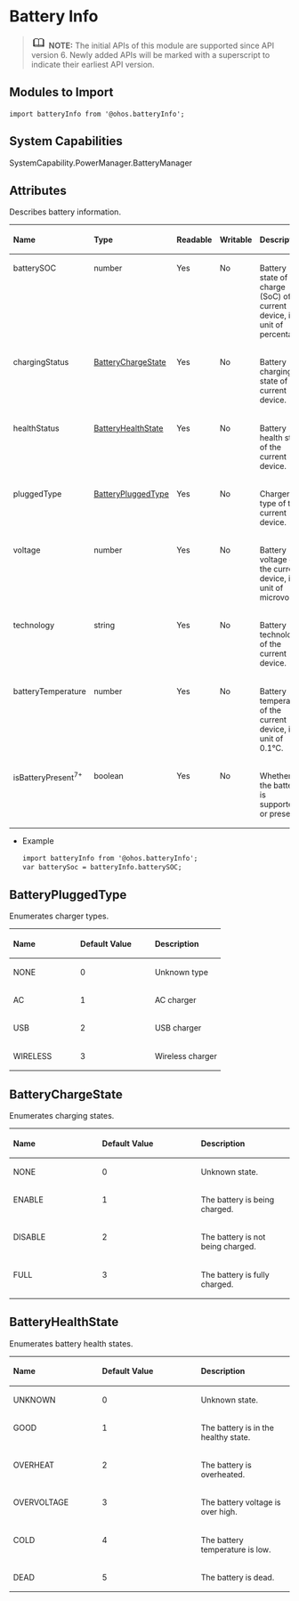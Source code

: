 # Battery Info<a name="EN-US_TOPIC_0000001121409574"></a>

>![](../../public_sys-resources/icon-note.gif) **NOTE:** 
>The initial APIs of this module are supported since API version 6. Newly added APIs will be marked with a superscript to indicate their earliest API version.

## Modules to Import<a name="section199443271307"></a>

```
import batteryInfo from '@ohos.batteryInfo';
```

## System Capabilities

SystemCapability.PowerManager.BatteryManager

## Attributes<a name="section0536924123914"></a>

Describes battery information.

<a name="table20633101642315"></a>
<table><thead align="left"><tr id="row663331618238"><th class="cellrowborder" valign="top" width="21.58%" id="mcps1.1.6.1.1"><p id="a3d0fc780cc904c1cbab7991251622f65"><a name="a3d0fc780cc904c1cbab7991251622f65"></a><a name="a3d0fc780cc904c1cbab7991251622f65"></a>Name</p>
</th>
<th class="cellrowborder" valign="top" width="21.349999999999998%" id="mcps1.1.6.1.2"><p id="ac1f1afc248084f8fb51242b648bc34de"><a name="ac1f1afc248084f8fb51242b648bc34de"></a><a name="ac1f1afc248084f8fb51242b648bc34de"></a>Type</p>
</th>
<th class="cellrowborder" valign="top" width="6.950000000000001%" id="mcps1.1.6.1.3"><p id="p15118503351"><a name="p15118503351"></a><a name="p15118503351"></a>Readable</p>
</th>
<th class="cellrowborder" valign="top" width="7.5200000000000005%" id="mcps1.1.6.1.4"><p id="p13804175213358"><a name="p13804175213358"></a><a name="p13804175213358"></a>Writable</p>
</th>
<th class="cellrowborder" valign="top" width="42.6%" id="mcps1.1.6.1.5"><p id="afec895de33f94e3c87ee7acc20190a17"><a name="afec895de33f94e3c87ee7acc20190a17"></a><a name="afec895de33f94e3c87ee7acc20190a17"></a>Description</p>
</th>
</tr>
</thead>
<tbody><tr id="row188481425182510"><td class="cellrowborder" valign="top" width="21.58%" headers="mcps1.1.6.1.1 "><p id="p938441717208"><a name="p938441717208"></a><a name="p938441717208"></a>batterySOC</p>
</td>
<td class="cellrowborder" valign="top" width="21.349999999999998%" headers="mcps1.1.6.1.2 "><p id="p6354841201511"><a name="p6354841201511"></a><a name="p6354841201511"></a>number</p>
</td>
<td class="cellrowborder" valign="top" width="6.950000000000001%" headers="mcps1.1.6.1.3 "><p id="p71155043513"><a name="p71155043513"></a><a name="p71155043513"></a>Yes</p>
</td>
<td class="cellrowborder" valign="top" width="7.5200000000000005%" headers="mcps1.1.6.1.4 "><p id="p188058527352"><a name="p188058527352"></a><a name="p188058527352"></a>No</p>
</td>
<td class="cellrowborder" valign="top" width="42.6%" headers="mcps1.1.6.1.5 "><p id="p103961315181818"><a name="p103961315181818"></a><a name="p103961315181818"></a>Battery state of charge (SoC) of the current device, in unit of percentage.</p>
</td>
</tr>
<tr id="row0461622112513"><td class="cellrowborder" valign="top" width="21.58%" headers="mcps1.1.6.1.1 "><p id="p5354124120158"><a name="p5354124120158"></a><a name="p5354124120158"></a>chargingStatus</p>
</td>
<td class="cellrowborder" valign="top" width="21.349999999999998%" headers="mcps1.1.6.1.2 "><p id="p10354541181520"><a name="p10354541181520"></a><a name="p10354541181520"></a><a href="#section629045815408">BatteryChargeState</a></p>
</td>
<td class="cellrowborder" valign="top" width="6.950000000000001%" headers="mcps1.1.6.1.3 "><p id="p11113502356"><a name="p11113502356"></a><a name="p11113502356"></a>Yes</p>
</td>
<td class="cellrowborder" valign="top" width="7.5200000000000005%" headers="mcps1.1.6.1.4 "><p id="p280555253510"><a name="p280555253510"></a><a name="p280555253510"></a>No</p>
</td>
<td class="cellrowborder" valign="top" width="42.6%" headers="mcps1.1.6.1.5 "><p id="p238673617568"><a name="p238673617568"></a><a name="p238673617568"></a>Battery charging state of the current device.</p>
</td>
</tr>
<tr id="row09415619242"><td class="cellrowborder" valign="top" width="21.58%" headers="mcps1.1.6.1.1 "><p id="p1435434117152"><a name="p1435434117152"></a><a name="p1435434117152"></a>healthStatus</p>
</td>
<td class="cellrowborder" valign="top" width="21.349999999999998%" headers="mcps1.1.6.1.2 "><p id="p3354114131518"><a name="p3354114131518"></a><a name="p3354114131518"></a><a href="#section1636311513419">BatteryHealthState</a></p>
</td>
<td class="cellrowborder" valign="top" width="6.950000000000001%" headers="mcps1.1.6.1.3 "><p id="p16111250153517"><a name="p16111250153517"></a><a name="p16111250153517"></a>Yes</p>
</td>
<td class="cellrowborder" valign="top" width="7.5200000000000005%" headers="mcps1.1.6.1.4 "><p id="p38051525356"><a name="p38051525356"></a><a name="p38051525356"></a>No</p>
</td>
<td class="cellrowborder" valign="top" width="42.6%" headers="mcps1.1.6.1.5 "><p id="p1365563875614"><a name="p1365563875614"></a><a name="p1365563875614"></a>Battery health state of the current device.</p>
</td>
</tr>
<tr id="row56471975243"><td class="cellrowborder" valign="top" width="21.58%" headers="mcps1.1.6.1.1 "><p id="p1835534116158"><a name="p1835534116158"></a><a name="p1835534116158"></a>pluggedType</p>
</td>
<td class="cellrowborder" valign="top" width="21.349999999999998%" headers="mcps1.1.6.1.2 "><p id="p235584114153"><a name="p235584114153"></a><a name="p235584114153"></a><a href="#section1861134715488">BatteryPluggedType</a></p>
</td>
<td class="cellrowborder" valign="top" width="6.950000000000001%" headers="mcps1.1.6.1.3 "><p id="p111125093513"><a name="p111125093513"></a><a name="p111125093513"></a>Yes</p>
</td>
<td class="cellrowborder" valign="top" width="7.5200000000000005%" headers="mcps1.1.6.1.4 "><p id="p198051752183511"><a name="p198051752183511"></a><a name="p198051752183511"></a>No</p>
</td>
<td class="cellrowborder" valign="top" width="42.6%" headers="mcps1.1.6.1.5 "><p id="p19264101622016"><a name="p19264101622016"></a><a name="p19264101622016"></a>Charger type of the current device.</p>
</td>
</tr>
<tr id="row4536161934520"><td class="cellrowborder" valign="top" width="21.58%" headers="mcps1.1.6.1.1 "><p id="p14355174151513"><a name="p14355174151513"></a><a name="p14355174151513"></a>voltage</p>
</td>
<td class="cellrowborder" valign="top" width="21.349999999999998%" headers="mcps1.1.6.1.2 "><p id="p7355741201519"><a name="p7355741201519"></a><a name="p7355741201519"></a>number</p>
</td>
<td class="cellrowborder" valign="top" width="6.950000000000001%" headers="mcps1.1.6.1.3 "><p id="p1811195013354"><a name="p1811195013354"></a><a name="p1811195013354"></a>Yes</p>
</td>
<td class="cellrowborder" valign="top" width="7.5200000000000005%" headers="mcps1.1.6.1.4 "><p id="p1580585263519"><a name="p1580585263519"></a><a name="p1580585263519"></a>No</p>
</td>
<td class="cellrowborder" valign="top" width="42.6%" headers="mcps1.1.6.1.5 "><p id="p127111826172018"><a name="p127111826172018"></a><a name="p127111826172018"></a>Battery voltage of the current device, in unit of microvolt.</p>
</td>
</tr>
<tr id="row597319245451"><td class="cellrowborder" valign="top" width="21.58%" headers="mcps1.1.6.1.1 "><p id="p153551941141517"><a name="p153551941141517"></a><a name="p153551941141517"></a>technology</p>
</td>
<td class="cellrowborder" valign="top" width="21.349999999999998%" headers="mcps1.1.6.1.2 "><p id="p535514113154"><a name="p535514113154"></a><a name="p535514113154"></a>string</p>
</td>
<td class="cellrowborder" valign="top" width="6.950000000000001%" headers="mcps1.1.6.1.3 "><p id="p3111650133514"><a name="p3111650133514"></a><a name="p3111650133514"></a>Yes</p>
</td>
<td class="cellrowborder" valign="top" width="7.5200000000000005%" headers="mcps1.1.6.1.4 "><p id="p1680575273515"><a name="p1680575273515"></a><a name="p1680575273515"></a>No</p>
</td>
<td class="cellrowborder" valign="top" width="42.6%" headers="mcps1.1.6.1.5 "><p id="p9298104612205"><a name="p9298104612205"></a><a name="p9298104612205"></a>Battery technology of the current device.</p>
</td>
</tr>
<tr id="row4978143312456"><td class="cellrowborder" valign="top" width="21.58%" headers="mcps1.1.6.1.1 "><p id="p7355114151515"><a name="p7355114151515"></a><a name="p7355114151515"></a>batteryTemperature</p>
</td>
<td class="cellrowborder" valign="top" width="21.349999999999998%" headers="mcps1.1.6.1.2 "><p id="p143551941201510"><a name="p143551941201510"></a><a name="p143551941201510"></a>number</p>
</td>
<td class="cellrowborder" valign="top" width="6.950000000000001%" headers="mcps1.1.6.1.3 "><p id="p14694205103613"><a name="p14694205103613"></a><a name="p14694205103613"></a>Yes</p>
</td>
<td class="cellrowborder" valign="top" width="7.5200000000000005%" headers="mcps1.1.6.1.4 "><p id="p980518523359"><a name="p980518523359"></a><a name="p980518523359"></a>No</p>
</td>
<td class="cellrowborder" valign="top" width="42.6%" headers="mcps1.1.6.1.5 "><p id="p7843573202"><a name="p7843573202"></a><a name="p7843573202"></a>Battery temperature of the current device, in unit of 0.1°C.</p>
</td>
</tr>
<tr id="row115952572810"><td class="cellrowborder" valign="top" width="21.58%" headers="mcps1.1.6.1.1 "><p id="p959152510281"><a name="p959152510281"></a><a name="p959152510281"></a>isBatteryPresent<sup id="sup15407935624"><a name="sup15407935624"></a><a name="sup15407935624"></a>7+</sup></p>
</td>
<td class="cellrowborder" valign="top" width="21.349999999999998%" headers="mcps1.1.6.1.2 "><p id="p659025192819"><a name="p659025192819"></a><a name="p659025192819"></a>boolean</p>
</td>
<td class="cellrowborder" valign="top" width="6.950000000000001%" headers="mcps1.1.6.1.3 "><p id="p1012195020357"><a name="p1012195020357"></a><a name="p1012195020357"></a>Yes</p>
</td>
<td class="cellrowborder" valign="top" width="7.5200000000000005%" headers="mcps1.1.6.1.4 "><p id="p9805105213352"><a name="p9805105213352"></a><a name="p9805105213352"></a>No</p>
</td>
<td class="cellrowborder" valign="top" width="42.6%" headers="mcps1.1.6.1.5 "><p id="p15590255280"><a name="p15590255280"></a><a name="p15590255280"></a>Whether the battery is supported or present.</p>
</td>
</tr>
</tbody>
</table>

-   Example

    ```
    import batteryInfo from '@ohos.batteryInfo';
    var batterySoc = batteryInfo.batterySOC;
    ```


## BatteryPluggedType<a name="section1861134715488"></a>

Enumerates charger types.

<a name="table144441452192814"></a>
<table><thead align="left"><tr id="row12444145210288"><th class="cellrowborder" valign="top" width="31.703170317031702%" id="mcps1.1.4.1.1"><p id="p162914100272"><a name="p162914100272"></a><a name="p162914100272"></a>Name</p>
</th>
<th class="cellrowborder" valign="top" width="35.253525352535256%" id="mcps1.1.4.1.2"><p id="p044416523286"><a name="p044416523286"></a><a name="p044416523286"></a>Default Value</p>
</th>
<th class="cellrowborder" valign="top" width="33.043304330433045%" id="mcps1.1.4.1.3"><p id="p1044495252810"><a name="p1044495252810"></a><a name="p1044495252810"></a>Description</p>
</th>
</tr>
</thead>
<tbody><tr id="row18444115215284"><td class="cellrowborder" valign="top" width="31.703170317031702%" headers="mcps1.1.4.1.1 "><p id="p954122310283"><a name="p954122310283"></a><a name="p954122310283"></a>NONE</p>
</td>
<td class="cellrowborder" valign="top" width="35.253525352535256%" headers="mcps1.1.4.1.2 "><p id="p0527233288"><a name="p0527233288"></a><a name="p0527233288"></a>0</p>
</td>
<td class="cellrowborder" valign="top" width="33.043304330433045%" headers="mcps1.1.4.1.3 "><p id="p12372352812"><a name="p12372352812"></a><a name="p12372352812"></a>Unknown type</p>
</td>
</tr>
<tr id="row55389918289"><td class="cellrowborder" valign="top" width="31.703170317031702%" headers="mcps1.1.4.1.1 "><p id="p15381795285"><a name="p15381795285"></a><a name="p15381795285"></a>AC</p>
</td>
<td class="cellrowborder" valign="top" width="35.253525352535256%" headers="mcps1.1.4.1.2 "><p id="p45381291281"><a name="p45381291281"></a><a name="p45381291281"></a>1</p>
</td>
<td class="cellrowborder" valign="top" width="33.043304330433045%" headers="mcps1.1.4.1.3 "><p id="p1953979102813"><a name="p1953979102813"></a><a name="p1953979102813"></a>AC charger</p>
</td>
</tr>
<tr id="row928621592815"><td class="cellrowborder" valign="top" width="31.703170317031702%" headers="mcps1.1.4.1.1 "><p id="p1328691518288"><a name="p1328691518288"></a><a name="p1328691518288"></a>USB</p>
</td>
<td class="cellrowborder" valign="top" width="35.253525352535256%" headers="mcps1.1.4.1.2 "><p id="p1728616154286"><a name="p1728616154286"></a><a name="p1728616154286"></a>2</p>
</td>
<td class="cellrowborder" valign="top" width="33.043304330433045%" headers="mcps1.1.4.1.3 "><p id="p188591922163215"><a name="p188591922163215"></a><a name="p188591922163215"></a>USB charger</p>
</td>
</tr>
<tr id="row3954122652810"><td class="cellrowborder" valign="top" width="31.703170317031702%" headers="mcps1.1.4.1.1 "><p id="p1995412614284"><a name="p1995412614284"></a><a name="p1995412614284"></a>WIRELESS</p>
</td>
<td class="cellrowborder" valign="top" width="35.253525352535256%" headers="mcps1.1.4.1.2 "><p id="p395402620286"><a name="p395402620286"></a><a name="p395402620286"></a>3</p>
</td>
<td class="cellrowborder" valign="top" width="33.043304330433045%" headers="mcps1.1.4.1.3 "><p id="p235192423214"><a name="p235192423214"></a><a name="p235192423214"></a>Wireless charger</p>
</td>
</tr>
</tbody>
</table>

## BatteryChargeState<a name="section629045815408"></a>

Enumerates charging states.

<a name="table1368716015365"></a>
<table><thead align="left"><tr id="row106884010367"><th class="cellrowborder" valign="top" width="31.703170317031702%" id="mcps1.1.4.1.1"><p id="p468816023615"><a name="p468816023615"></a><a name="p468816023615"></a>Name</p>
</th>
<th class="cellrowborder" valign="top" width="35.253525352535256%" id="mcps1.1.4.1.2"><p id="p15688505362"><a name="p15688505362"></a><a name="p15688505362"></a>Default Value</p>
</th>
<th class="cellrowborder" valign="top" width="33.043304330433045%" id="mcps1.1.4.1.3"><p id="p1068830103619"><a name="p1068830103619"></a><a name="p1068830103619"></a>Description</p>
</th>
</tr>
</thead>
<tbody><tr id="row1868880113613"><td class="cellrowborder" valign="top" width="31.703170317031702%" headers="mcps1.1.4.1.1 "><p id="p1392942212399"><a name="p1392942212399"></a><a name="p1392942212399"></a>NONE</p>
</td>
<td class="cellrowborder" valign="top" width="35.253525352535256%" headers="mcps1.1.4.1.2 "><p id="p968880103613"><a name="p968880103613"></a><a name="p968880103613"></a>0</p>
</td>
<td class="cellrowborder" valign="top" width="33.043304330433045%" headers="mcps1.1.4.1.3 "><p id="p16911819163919"><a name="p16911819163919"></a><a name="p16911819163919"></a>Unknown state.</p>
</td>
</tr>
<tr id="row17688180173620"><td class="cellrowborder" valign="top" width="31.703170317031702%" headers="mcps1.1.4.1.1 "><p id="p12928922193920"><a name="p12928922193920"></a><a name="p12928922193920"></a>ENABLE</p>
</td>
<td class="cellrowborder" valign="top" width="35.253525352535256%" headers="mcps1.1.4.1.2 "><p id="p86893003614"><a name="p86893003614"></a><a name="p86893003614"></a>1</p>
</td>
<td class="cellrowborder" valign="top" width="33.043304330433045%" headers="mcps1.1.4.1.3 "><p id="p9910201913391"><a name="p9910201913391"></a><a name="p9910201913391"></a>The battery is being charged.</p>
</td>
</tr>
<tr id="row1868914011367"><td class="cellrowborder" valign="top" width="31.703170317031702%" headers="mcps1.1.4.1.1 "><p id="p4926152211394"><a name="p4926152211394"></a><a name="p4926152211394"></a>DISABLE</p>
</td>
<td class="cellrowborder" valign="top" width="35.253525352535256%" headers="mcps1.1.4.1.2 "><p id="p186891001361"><a name="p186891001361"></a><a name="p186891001361"></a>2</p>
</td>
<td class="cellrowborder" valign="top" width="33.043304330433045%" headers="mcps1.1.4.1.3 "><p id="p1210733413414"><a name="p1210733413414"></a><a name="p1210733413414"></a>The battery is not being charged.</p>
</td>
</tr>
<tr id="row068911018360"><td class="cellrowborder" valign="top" width="31.703170317031702%" headers="mcps1.1.4.1.1 "><p id="p1992542211392"><a name="p1992542211392"></a><a name="p1992542211392"></a>FULL</p>
</td>
<td class="cellrowborder" valign="top" width="35.253525352535256%" headers="mcps1.1.4.1.2 "><p id="p46895023619"><a name="p46895023619"></a><a name="p46895023619"></a>3</p>
</td>
<td class="cellrowborder" valign="top" width="33.043304330433045%" headers="mcps1.1.4.1.3 "><p id="p3614135154120"><a name="p3614135154120"></a><a name="p3614135154120"></a>The battery is fully charged.</p>
</td>
</tr>
</tbody>
</table>

## BatteryHealthState<a name="section1636311513419"></a>

Enumerates battery health states.

<a name="table1646153519380"></a>
<table><thead align="left"><tr id="row1847203533813"><th class="cellrowborder" valign="top" width="31.703170317031702%" id="mcps1.1.4.1.1"><p id="p44743514381"><a name="p44743514381"></a><a name="p44743514381"></a>Name</p>
</th>
<th class="cellrowborder" valign="top" width="35.253525352535256%" id="mcps1.1.4.1.2"><p id="p164783513817"><a name="p164783513817"></a><a name="p164783513817"></a>Default Value</p>
</th>
<th class="cellrowborder" valign="top" width="33.043304330433045%" id="mcps1.1.4.1.3"><p id="p447153533816"><a name="p447153533816"></a><a name="p447153533816"></a>Description</p>
</th>
</tr>
</thead>
<tbody><tr id="row10475355385"><td class="cellrowborder" valign="top" width="31.703170317031702%" headers="mcps1.1.4.1.1 "><p id="p9268513193910"><a name="p9268513193910"></a><a name="p9268513193910"></a>UNKNOWN</p>
</td>
<td class="cellrowborder" valign="top" width="35.253525352535256%" headers="mcps1.1.4.1.2 "><p id="p147113523813"><a name="p147113523813"></a><a name="p147113523813"></a>0</p>
</td>
<td class="cellrowborder" valign="top" width="33.043304330433045%" headers="mcps1.1.4.1.3 "><p id="p840231793914"><a name="p840231793914"></a><a name="p840231793914"></a>Unknown state.</p>
</td>
</tr>
<tr id="row114716352387"><td class="cellrowborder" valign="top" width="31.703170317031702%" headers="mcps1.1.4.1.1 "><p id="p426781333915"><a name="p426781333915"></a><a name="p426781333915"></a>GOOD</p>
</td>
<td class="cellrowborder" valign="top" width="35.253525352535256%" headers="mcps1.1.4.1.2 "><p id="p44843519383"><a name="p44843519383"></a><a name="p44843519383"></a>1</p>
</td>
<td class="cellrowborder" valign="top" width="33.043304330433045%" headers="mcps1.1.4.1.3 "><p id="p540191793918"><a name="p540191793918"></a><a name="p540191793918"></a>The battery is in the healthy state.</p>
</td>
</tr>
<tr id="row8481935183816"><td class="cellrowborder" valign="top" width="31.703170317031702%" headers="mcps1.1.4.1.1 "><p id="p82651913183910"><a name="p82651913183910"></a><a name="p82651913183910"></a>OVERHEAT</p>
</td>
<td class="cellrowborder" valign="top" width="35.253525352535256%" headers="mcps1.1.4.1.2 "><p id="p184818358383"><a name="p184818358383"></a><a name="p184818358383"></a>2</p>
</td>
<td class="cellrowborder" valign="top" width="33.043304330433045%" headers="mcps1.1.4.1.3 "><p id="p2399117183918"><a name="p2399117183918"></a><a name="p2399117183918"></a>The battery is overheated.</p>
</td>
</tr>
<tr id="row1448163593819"><td class="cellrowborder" valign="top" width="31.703170317031702%" headers="mcps1.1.4.1.1 "><p id="p10235161343911"><a name="p10235161343911"></a><a name="p10235161343911"></a>OVERVOLTAGE</p>
</td>
<td class="cellrowborder" valign="top" width="35.253525352535256%" headers="mcps1.1.4.1.2 "><p id="p34863518387"><a name="p34863518387"></a><a name="p34863518387"></a>3</p>
</td>
<td class="cellrowborder" valign="top" width="33.043304330433045%" headers="mcps1.1.4.1.3 "><p id="p203691717193914"><a name="p203691717193914"></a><a name="p203691717193914"></a>The battery voltage is over high.</p>
</td>
</tr>
<tr id="row2096919723911"><td class="cellrowborder" valign="top" width="31.703170317031702%" headers="mcps1.1.4.1.1 "><p id="p12970127203916"><a name="p12970127203916"></a><a name="p12970127203916"></a>COLD</p>
</td>
<td class="cellrowborder" valign="top" width="35.253525352535256%" headers="mcps1.1.4.1.2 "><p id="p17970572396"><a name="p17970572396"></a><a name="p17970572396"></a>4</p>
</td>
<td class="cellrowborder" valign="top" width="33.043304330433045%" headers="mcps1.1.4.1.3 "><p id="p20970177153913"><a name="p20970177153913"></a><a name="p20970177153913"></a>The battery temperature is low.</p>
</td>
</tr>
<tr id="row497017143917"><td class="cellrowborder" valign="top" width="31.703170317031702%" headers="mcps1.1.4.1.1 "><p id="p19710712394"><a name="p19710712394"></a><a name="p19710712394"></a>DEAD</p>
</td>
<td class="cellrowborder" valign="top" width="35.253525352535256%" headers="mcps1.1.4.1.2 "><p id="p997117733916"><a name="p997117733916"></a><a name="p997117733916"></a>5</p>
</td>
<td class="cellrowborder" valign="top" width="33.043304330433045%" headers="mcps1.1.4.1.3 "><p id="p13971137153918"><a name="p13971137153918"></a><a name="p13971137153918"></a>The battery is dead.</p>
</td>
</tr>
</tbody>
</table>

